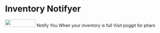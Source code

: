 # Inventory Notifyer

[<img src="https://img.shields.io/badge/Poggit-view-brightgreen.svg" width="100" height="25" />](https://poggit.pmmp.io/ci/ThunderDoesPlugins/InventoryNotifier/InventoryNotifier)
Notify You When your inventory is full
Visit poggit for phars
